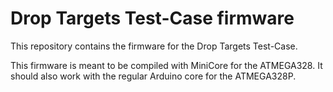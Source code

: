 # Drop Targets Test-Case firmware

This repository contains the firmware for the Drop Targets Test-Case.

This firmware is meant to be compiled with MiniCore for the ATMEGA328. It should also work with the regular Arduino core for the ATMEGA328P.
